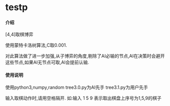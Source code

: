 # testp

#### 介绍

[4,4]取棋博弈

使用蒙特卡洛树算法,C取0.001.

对此算法做了进一步加强,从子博弈的角度,剔除了AI必输的节点,AI在决策时会避开这些节点,如果AI无节点可取,AI会提前认输.




#### 使用说明

使用python3,numpy,random
tree3.0.py为AI先手
tree3.1.py为用户先手

输入取棋动作时,请用空格隔开.
如:输入 1 5 9 表示取出棋盘上序号为1,5,9的棋子




